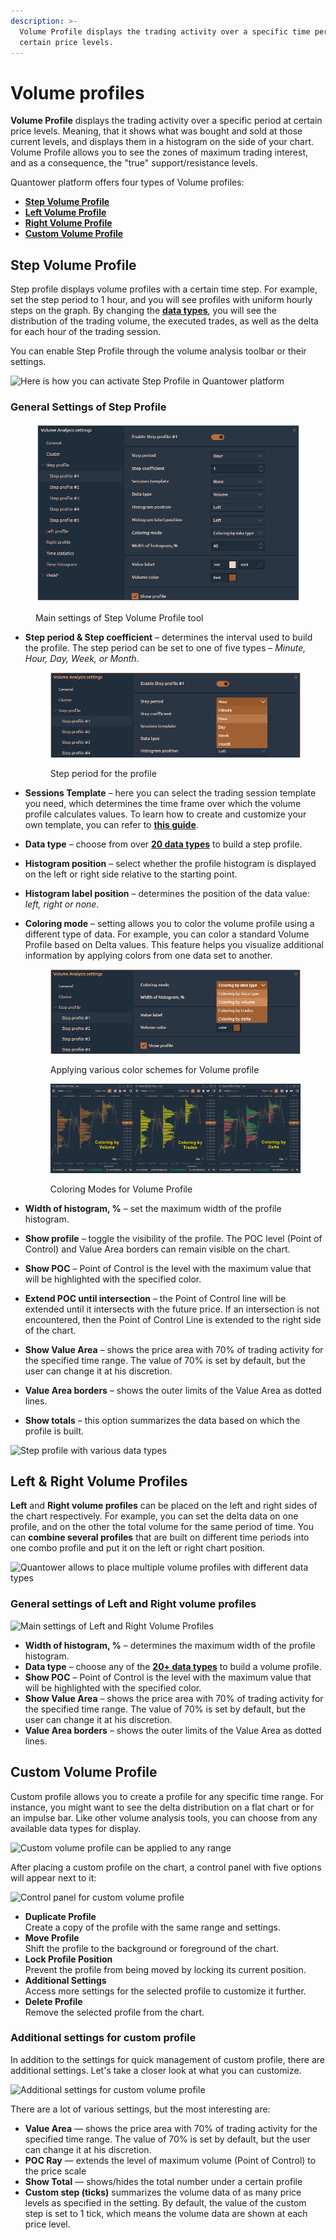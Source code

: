 ```yaml
---
description: >-
  Volume Profile displays the trading activity over a specific time period at
  certain price levels.
---
```


# Volume profiles

**Volume Profile** displays the trading activity over a specific period at certain price levels. Meaning, that it shows what was bought and sold at those current levels, and displays them in a histogram on the side of your chart. Volume Profile allows you to see the zones of maximum trading interest, and as a consequence, the "true" support/resistance levels.

Quantower platform offers four types of Volume profiles:

* [**Step Volume Profile**](volume-profiles.md#step-volume-profile)
* [**Left Volume Profile**](volume-profiles.md#left-and-right-volume-profiles)
* [**Right Volume Profile**](volume-profiles.md#left-and-right-volume-profiles)
* [**Custom Volume Profile**](volume-profiles.md#custom-volume-profile)

## Step Volume Profile

Step profile displays volume profiles with a certain time step. For example, set the step period to 1 hour, and you will see profiles with uniform hourly steps on the graph. By changing the [**data types**](https://help.quantower.com/analytics-panels/chart/volume-analysis-tools#data-types-of-volume-analysis-tools), you will see the distribution of the trading volume, the executed trades, as well as the delta for each hour of the trading session.

You can enable Step Profile through the volume analysis toolbar or their settings.

![Here is how you can activate Step Profile in Quantower platform](<../../../.gitbook/assets/step profile activation.gif>)

### **General Settings of Step Profile**

<figure><img src="../../../.gitbook/assets/clipboard-image-1727282704.png" alt=""><figcaption><p>Main settings of Step Volume Profile tool</p></figcaption></figure>

*   **Step period & Step coefficient** – determines the interval used to build the profile. The step period can be set to one of five types – _Minute, Hour, Day, Week, or Month_.

    <figure><img src="../../../.gitbook/assets/image (1).png" alt=""><figcaption><p>Step period for the profile</p></figcaption></figure>
* **Sessions Template** – here you can select the trading session template you need, which determines the time frame over which the volume profile calculates values. To learn how to create and customize your own template, you can refer to [**this guide**](https://help.quantower.com/quantower/miscellaneous-panels/sessions-manager#how-to-set-custom-trading-sessions-for-futures-on-cqg-rithmic).
* **Data type** – choose from over [**20 data types**](./#data-types-of-volume-analysis-tools) to build a step profile.
* **Histogram position** – select whether the profile histogram is displayed on the left or right side relative to the starting point.
* **Histogram label position** – determines the position of the data value: _left, right or none._
*   **Coloring mode** – setting allows you to color the volume profile using a different type of data. For example, you can color a standard Volume Profile based on Delta values. This feature helps you visualize additional information by applying colors from one data set to another.

    <figure><img src="../../../.gitbook/assets/image (4).png" alt=""><figcaption><p>Applying various color schemes for Volume profile</p></figcaption></figure>

    <figure><img src="../../../.gitbook/assets/Coloring Modes for Volume profile (1).png" alt=""><figcaption><p>Coloring Modes for Volume Profile</p></figcaption></figure>
* **Width of histogram, %** – set the maximum width of the profile histogram.
* **Show profile** – toggle the visibility of the profile. The POC level (Point of Control) and Value Area borders can remain visible on the chart.
* **Show POC** – Point of Control is the level with the maximum value that will be highlighted with the specified color.
* **Extend POC until intersection** – the Point of Control line will be extended until it intersects with the future price. If an intersection is not encountered, then the Point of Control Line is extended to the right side of the chart.
* **Show Value Area** – shows the price area with 70% of trading activity for the specified time range. The value of 70% is set by default, but the user can change it at his discretion.
* **Value Area borders** – shows the outer limits of the Value Area as dotted lines.
* **Show totals** – this option summarizes the data based on which the profile is built.

![Step profile with various data types](../../../.gitbook/assets/step-profile-data-types.gif)

## Left & Right Volume Profiles

**Left** and **Right volume profiles** can be placed on the left and right sides of the chart respectively. For example, you can set the delta data on one profile, and on the other the total volume for the same period of time. You can **combine several profiles** that are built on different time periods into one combo profile and put it on the left or right chart position.

![Quantower allows to place multiple volume profiles with different data types](<../../../.gitbook/assets/Left and right volume profile in Quantower.png>)

### General settings of Left and Right volume profiles

![Main settings of Left and Right Volume Profiles](<../../../.gitbook/assets/General settings of left volume profile.png>)

* **Width of histogram, %** – determines the maximum width of the profile histogram.
* **Data type** – choose any of the [**20+ data types**](./#data-types-of-volume-analysis-tools) to build a volume profile.
* **Show POC** – Point of Control is the level with the maximum value that will be highlighted with the specified color.
* **Show Value Area** – shows the price area with 70% of trading activity for the specified time range. The value of 70% is set by default, but the user can change it at his discretion.
* **Value Area borders** – shows the outer limits of the Value Area as dotted lines.

## Custom Volume Profile

Custom profile allows you to create a profile for any specific time range.  For instance, you might want to see the delta distribution on a flat chart or for an impulse bar. Like other volume analysis tools, you can choose from any available data types for display.

![Custom volume profile can be applied to any range](../../../.gitbook/assets/new-custom-profile.gif)

After placing a custom profile on the chart, a control panel with five options will appear next to it:

![Control panel for custom volume profile](<../../../.gitbook/assets/image (20) (1).png>)

* **Duplicate Profile**\
  Create a copy of the profile with the same range and settings.
* **Move Profile**\
  Shift the profile to the background or foreground of the chart.
* **Lock Profile Position**\
  Prevent the profile from being moved by locking its current position.
* **Additional Settings**\
  Access more settings for the selected profile to customize it further.
* **Delete Profile**\
  Remove the selected profile from the chart.

### Additional settings for custom profile

In addition to the settings for quick management of custom profile, there are additional settings. Let's take a closer look at what you can customize.

![Additional settings for custom volume profile](../../../.gitbook/assets/custom-profile-settings.gif)

There are a lot of various settings, but the most interesting are:

* **Value Area** — shows the price area with 70% of trading activity for the specified time range. The value of 70% is set by default, but the user can change it at his discretion.
* **POC Ray** — extends the level of maximum volume (Point of Control) to the price scale
* **Show Total** — shows/hides the total number under a certain profile
* **Custom step (ticks)** summarizes the volume data of as many price levels as specified in the setting. By default, the value of the custom step is set to 1 tick, which means the volume data are shown at each price level.
